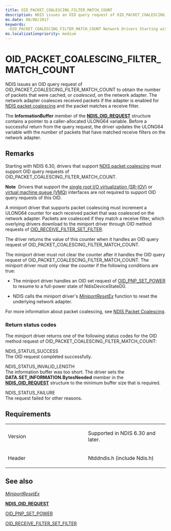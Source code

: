 ```yaml
---
title: OID_PACKET_COALESCING_FILTER_MATCH_COUNT
description: NDIS issues an OID query request of OID_PACKET_COALESCING_FILTER_MATCH_COUNT to obtain the number of packets that were cached, or coalesced, on the network adapter.
ms.date: 08/08/2017
keywords: 
 -OID_PACKET_COALESCING_FILTER_MATCH_COUNT Network Drivers Starting with Windows Vista
ms.localizationpriority: medium
---
```


# OID\_PACKET\_COALESCING\_FILTER\_MATCH\_COUNT


NDIS issues an OID query request of OID\_PACKET\_COALESCING\_FILTER\_MATCH\_COUNT to obtain the number of packets that were cached, or *coalesced*, on the network adapter. The network adapter coalesces received packets if the adapter is enabled for [NDIS packet coalescing](./ndis-packet-coalescing.md) and the packet matches a receive filter.

The **InformationBuffer** member of the [**NDIS\_OID\_REQUEST**](/windows-hardware/drivers/ddi/ndis/ns-ndis-_ndis_oid_request) structure contains a pointer to a caller-allocated ULONG64 variable. Before a successful return from the query request, the driver updates the ULONG64 variable with the number of packets that have matched receive filters on the network adapter.

Remarks
-------

Starting with NDIS 6.30, drivers that support [NDIS packet coalescing](./ndis-packet-coalescing.md) must support OID query requests of OID\_PACKET\_COALESCING\_FILTER\_MATCH\_COUNT.

**Note**  Drivers that support the [single root I/O virtualization (SR-IOV)](./single-root-i-o-virtualization--sr-iov-.md) or [virtual machine queue (VMQ)](./virtual-machine-queue--vmq--in-ndis-6-20.md) interfaces are not required to support OID query requests of this OID.

 

A miniport driver that supports packet coalescing must increment a ULONG64 counter for each received packet that was coalesced on the network adapter. Packets are coalesced if they match a receive filter, which overlying drivers download to the miniport driver through OID method requests of [OID\_RECEIVE\_FILTER\_SET\_FILTER](oid-receive-filter-set-filter.md).

The driver returns the value of this counter when it handles an OID query request of OID\_PACKET\_COALESCING\_FILTER\_MATCH\_COUNT.

The miniport driver must not clear the counter after it handles the OID query request of OID\_PACKET\_COALESCING\_FILTER\_MATCH\_COUNT. The miniport driver must only clear the counter if the following conditions are true:

-   The miniport driver handles an OID set request of [OID\_PNP\_SET\_POWER](oid-pnp-set-power.md) to resume to a full-power state of NdisDeviceStateD0.

-   NDIS calls the miniport driver's [*MiniportResetEx*](/windows-hardware/drivers/ddi/ndis/nc-ndis-miniport_reset) function to reset the underlying network adapter.

For more information about packet coalescing, see [NDIS Packet Coalescing](/windows-hardware/drivers/ddi/_netvista/).

### Return status codes

The miniport driver returns one of the following status codes for the OID method request of OID\_PACKET\_COALESCING\_FILTER\_MATCH\_COUNT:

<a href="" id="ndis-status-success"></a>NDIS\_STATUS\_SUCCESS  
The OID request completed successfully.

<a href="" id="ndis-status-invalid-length"></a>NDIS\_STATUS\_INVALID\_LENGTH  
The information buffer was too short. The driver sets the **DATA.SET\_INFORMATION.BytesNeeded** member in the [**NDIS\_OID\_REQUEST**](/windows-hardware/drivers/ddi/ndis/ns-ndis-_ndis_oid_request) structure to the minimum buffer size that is required.

<a href="" id="ndis-status-failure"></a>NDIS\_STATUS\_FAILURE  
The request failed for other reasons.

Requirements
------------

<table>
<colgroup>
<col width="50%" />
<col width="50%" />
</colgroup>
<tbody>
<tr class="odd">
<td><p>Version</p></td>
<td><p>Supported in NDIS 6.30 and later.</p></td>
</tr>
<tr class="even">
<td><p>Header</p></td>
<td>Ntddndis.h (include Ndis.h)</td>
</tr>
</tbody>
</table>

## See also


[*MiniportResetEx*](/windows-hardware/drivers/ddi/ndis/nc-ndis-miniport_reset)

[**NDIS\_OID\_REQUEST**](/windows-hardware/drivers/ddi/ndis/ns-ndis-_ndis_oid_request)

[OID\_PNP\_SET\_POWER](oid-pnp-set-power.md)

[OID\_RECEIVE\_FILTER\_SET\_FILTER](oid-receive-filter-set-filter.md)

 

